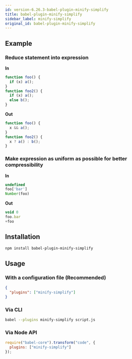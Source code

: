 ```yaml
---
id: version-6.26.3-babel-plugin-minify-simplify
title: babel-plugin-minify-simplify
sidebar_label: minify-simplify
original_id: babel-plugin-minify-simplify
---
```


## Example

### Reduce statement into expression

**In**

```js
function foo() {
  if (x) a();
}
function foo2() {
  if (x) a();
  else b();
}
```

**Out**

```js
function foo() {
  x && a();
}
function foo2() {
  x ? a() : b();
}
```

### Make expression as uniform as possible for better compressibility

**In**

```js
undefined
foo['bar']
Number(foo)
```

**Out**

```js
void 0
foo.bar
+foo
```


## Installation

```sh
npm install babel-plugin-minify-simplify
```

## Usage

### With a configuration file (Recommended)

```json
{
  "plugins": ["minify-simplify"]
}
```

### Via CLI

```sh
babel --plugins minify-simplify script.js
```

### Via Node API

```javascript
require("babel-core").transform("code", {
  plugins: ["minify-simplify"]
});
```

